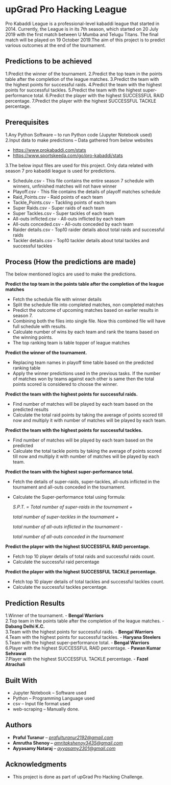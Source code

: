 #
# upGrad Pro Hacking League

Pro Kabaddi League is a professional-level kabaddi league that started in 2014. Currently, the League is in its 7th season, which started on 20 July 2019 with the first match between U Mumba and Telugu Titans. The final match will be played on 19 October 2019.The aim of this project is to predict various outcomes at the end of the tournament.

## **Predictions to be achieved**

1.Predict the winner of the tournament.
2.Predict the top team in the points table after the completion of the league matches.
3.Predict the team with the highest points for successful raids.
4.Predict the team with the highest points for successful tackles.
5.Predict the team with the highest super-performance total.
6.Predict the player with the highest SUCCESSFUL RAID percentage.
7.Predict the player with the highest SUCCESSFUL TACKLE percentage.

## **Prerequisites**

1.Any Python Software – to run Python code (Jupyter Notebook used)     
2.Input data to make predictions – Data gathered from below websites

-   https://www.prokabaddi.com/stats
-   https://www.sportskeeda.com/go/pro-kabaddi/stats

3.The below input files are used for this project. Only data related with season 7 pro kabaddi league is used for predictions.

-   Schedule.csv           - This file contains the entire season 7 schedule with winners, unfinished matches will not have winner
-   Playoff.csv            - This file contains the details of playoff matches schedule
-   Raid\_Points.csv        - Raid points of each team
-   Tackle\_Points.csv      - Tackling points of each team
-   Super Raids.csv        - Super raids of each team
-   Super Tackles.csv      - Super tackles of each team
-   All-outs inflicted.csv - All-outs inflicted by each team
-   All-outs conceded.csv  - All-outs conceded by each team
-   Raider details.csv     - Top10 raider details about total raids and successful raids
-   Tackler details.csv    - Top10 tackler details about total tackles and successful tackles

## **Process (How the predictions are made)**

The below mentioned logics are used to make the predictions.

**Predict the top team in the points table after the completion of the league matches**

- Fetch the schedule file with winner details
- Split the schedule file into completed matches, non completed matches
- Predict the outcome of upcoming matches based on earlier results in season 7.
- Combining both the files into single file. Now this combined file will have full schedule with results.
- Calculate number of wins by each team and rank the teams based on the winning points.
- The top ranking team is table topper of league matches

 

**Predict the winner of the tournament.**

- Replacing team names in playoff time table based on the predicted ranking table
- Apply the winner predictions used in the previous tasks. If the number of matches won by teams against each other is same then the total points scored is considered to choose the winner.

**Predict the team with the highest points for successful raids.**

- Find number of matches will be played by each team based on the predicted results
- Calculate the total raid points by taking the average of points scored till now and multiply it with number of matches will be played by each team.

 

**Predict the team with the highest points for successful tackles.**

- Find number of matches will be played by each team based on the predicted
- Calculate the total tackle points by taking the average of points scored till now and multiply it with number of matches will be played by each team.

 

**Predict the team with the highest super-performance total.**

- Fetch the details of super-raids, super-tackles, all-outs inflicted in the tournament and all-outs conceded in the tournament.
- Calculate the Super-performance total using formula:

  _S.P.T. = Total number of super-raids in the tournament +_

  _total number of super-tackles in the tournament +_

  _total number of all-outs inflicted in the tournament -_

  _total number of all-outs conceded in the tournament_

**Predict the player with the highest SUCCESSFUL RAID percentage.**

- Fetch top 10 player details of total raids and successful raids count.
- Calculate the successful raid percentage



**Predict the player with the highest SUCCESSFUL TACKLE percentage.**

- Fetch top 10 player details of total tackles and successful tackles count.
- Calculate the successful tackles percentage.



## **Prediction Results**

1.Winner of the tournament. - **Bengal Warriors**   
2.Top team in the points table after the completion of the league matches. - **Dabang Delhi K.C.**   
3.Team with the highest points for successful raids. - **Bengal Warriors**   
4.Team with the highest points for successful tackles. - **Haryana Steelers**   
5.Team with the highest super-performance total. - **Bengal Warriors**   
6.Player with the highest SUCCESSFUL RAID percentage. - **Pawan Kumar Sehrawat**   
7.Player with the highest SUCCESSFUL TACKLE percentage. - **Fazel Atrachali**   

## **Built With**

- Jupyter Notebook – Software used
- Python – Programming Language used
- csv – Input file format used
- web-scraping – Manually done.

## **Authors**

- **Praful Turanur**  – [_prafulturanur2192@gmail.com_](mailto:prafulturanur2192@gmail.com)
- **Amrutha Shenoy –** [_amritakshenoy3435@gmail.com_](mailto:amritakshenoy3435@gmail.com)
- **Ayyasamy Nataraj**  – [_ayyasamy2301@gmail.com_](mailto:ayyasamy2301@gmail.com)

## **Acknowledgments**

- This project is done as part of upGrad Pro Hacking Challenge.
